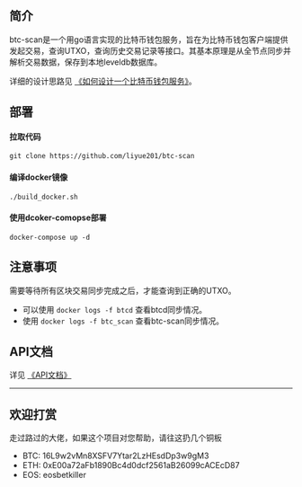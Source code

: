 ##  简介

btc-scan是一个用go语言实现的比特币钱包服务，旨在为比特币钱包客户端提供发起交易，查询UTXO，查询历史交易记录等接口。其基本原理是从全节点同步并解析交易数据，保存到本地leveldb数据库。  

详细的设计思路见 [《如何设计一个比特币钱包服务》](https://github.com/liyue201/btc-wallet-service-design)。

## 部署

#### 拉取代码
```
git clone https://github.com/liyue201/btc-scan
```

####  编译docker镜像
```
./build_docker.sh
```

#### 使用dcoker-comopse部署
```
docker-compose up -d
```

## 注意事项 
需要等待所有区块交易同步完成之后，才能查询到正确的UTXO。  
- 可以使用 `docker logs -f btcd` 查看btcd同步情况。  
- 使用 `docker logs -f btc_scan` 查看btc-scan同步情况。

## API文档

详见 [《API文档》](/docs/api.md)


-----------------------------------------------------------------
## 欢迎打赏

走过路过的大佬，如果这个项目对您帮助，请往这扔几个铜板

- BTC: 16L9w2vMn8XSFV7Ytar2LzHEsdDp3w9gM3  
- ETH: 0xE00a72aFb1890Bc4d0dcf2561aB26099cACEcD87  
- EOS: eosbetkiller  
